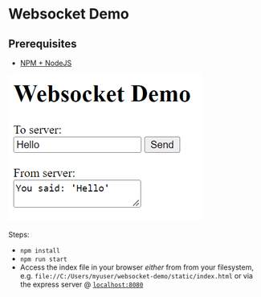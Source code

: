 # Websocket Demo

## Prerequisites

- [NPM + NodeJS](https://docs.npmjs.com/downloading-and-installing-node-js-and-npm)

![A picture of the demonstration](./demo.png)

Steps:

- `npm install`
- `npm run start`
- Access the index file in your browser _either_ from from your filesystem, e.g. `file://C:/Users/myuser/websocket-demo/static/index.html` or via the express server @ [`localhost:8080`](http://localhost:8080)